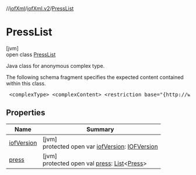 //[iofXml](../../../index.md)/[iofXml.v2](../index.md)/[PressList](index.md)

# PressList

[jvm]\
open class [PressList](index.md)

<p>Java class for anonymous complex type. <p>The following schema fragment specifies the expected content contained within this class. <pre> &lt;complexType&gt; &lt;complexContent&gt; &lt;restriction base="{http://www.w3.org/2001/XMLSchema}anyType"&gt; &lt;sequence&gt; &lt;element ref="{}IOFVersion" minOccurs="0"/&gt; &lt;element ref="{}Press" maxOccurs="unbounded" minOccurs="0"/&gt; &lt;/sequence&gt; &lt;/restriction&gt; &lt;/complexContent&gt; &lt;/complexType&gt; </pre>

## Properties

| Name | Summary |
|---|---|
| [iofVersion](iof-version.md) | [jvm]<br>protected open var [iofVersion](iof-version.md): [IOFVersion](../-i-o-f-version/index.md) |
| [press](press.md) | [jvm]<br>protected open val [press](press.md): [List](https://docs.oracle.com/javase/8/docs/api/java/util/List.html)<[Press](../-press/index.md)> |
